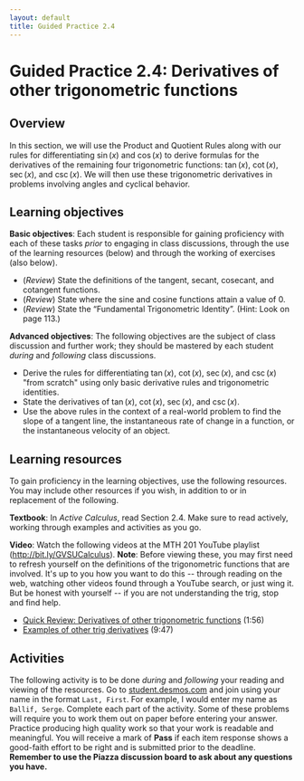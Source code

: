 ```yaml
---
layout: default
title: Guided Practice 2.4
---
```


# Guided Practice 2.4: Derivatives of other trigonometric functions

## Overview

In this section, we will use the Product and Quotient Rules along with our rules for differentiating $\sin(x)$ and $\cos(x)$ to derive formulas for the derivatives of the remaining four trigonometric functions: $\tan(x)$, $\cot(x)$, $\sec(x)$, and $\csc(x)$. We will then use these trigonometric derivatives in problems involving angles and cyclical behavior.

## Learning objectives

__Basic objectives__: Each student is responsible for gaining proficiency with each of these tasks _prior_ to engaging in class discussions, through the use of the learning resources (below) and through the working of exercises (also below).

- (*Review*) State the definitions of the tangent, secant, cosecant, and cotangent functions.
- (*Review*) State where the sine and cosine functions attain a value of 0.
- (*Review*) State the “Fundamental Trigonometric Identity”. (Hint: Look on page 113.)

__Advanced objectives__: The following objectives are the subject of class discussion and further work; they should be mastered by each student _during_ and _following_ class discussions.

- Derive the rules for differentiating $\tan(x)$, $\cot(x)$, $\sec(x)$, and $\csc(x)$ "from scratch" using only basic derivative rules and trigonometric identities.
- State the derivatives of $\tan(x)$, $\cot(x)$, $\sec(x)$, and $\csc(x)$.
- Use the above rules in the context of a real-world problem to find the slope of a tangent line, the instantaneous rate of change in a function, or the instantaneous velocity of an object. 	

## Learning resources

To gain proficiency in the learning objectives, use the following resources. You may include other resources if you wish, in addition to or in replacement of the following.

__Textbook__: In _Active Calculus_, read Section 2.4. Make sure to read actively, working through examples and activities as you go.

__Video__: Watch the following videos at the MTH 201 YouTube playlist (http://bit.ly/GVSUCalculus). __Note__: Before viewing these, you may first need to refresh yourself on the definitions of the trigonometric functions that are involved. It's up to you how you want to do this -- through reading on the web, watching other videos found through a YouTube search, or just wing it. But be honest with yourself -- if you are not understanding the trig, stop and find help.

- [Quick Review: Derivatives of other trigonometric functions](http://www.youtube.com/watch?v=wARt0oF46wg) (1:56)
- [Examples of other trig derivatives](http://www.youtube.com/watch?v=43UXLvQgmwY) (9:47)

## Activities

The following activity is to be done _during_ and _following_ your reading and viewing of the resources. Go to [student.desmos.com](https://student.desmos.com/?prepopulateCode=XBB9Z) and join using your name in the format `Last, First`. For example, I would enter my name as `Ballif, Serge`. Complete each part of the activity. Some of these problems will require you to work them out on paper before entering your answer. Practice producing high quality work so that your work is readable and meaningful. You will receive a mark of __Pass__ if each item response shows a good-faith effort to be right and is submitted prior to the deadline. __Remember to use the Piazza discussion board to ask about any questions you have.__
